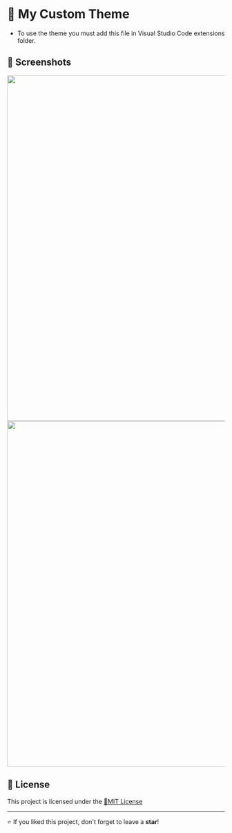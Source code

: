 # 📌 My Custom Theme
- To use the theme you must add this file in Visual Studio Code extensions folder.  

## 📸 Screenshots

<img src="https://github.com/user-attachments/assets/9abddda7-34f0-4517-a59e-1b927e7ee0cd" width="800">
<img src="https://github.com/user-attachments/assets/d172b945-53d8-4684-a400-94868df6a6d3" width="800">

## 📄 License

This project is licensed under the [🔹MIT License](https://github.com/Cyberobo/Video-Downloader/blob/main/License.txt)

---

⭐ If you liked this project, don't forget to leave a **star**!
